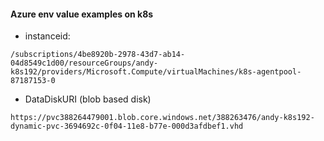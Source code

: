 #### Azure env value examples on k8s
 - instanceid:
```
/subscriptions/4be8920b-2978-43d7-ab14-04d8549c1d00/resourceGroups/andy-k8s192/providers/Microsoft.Compute/virtualMachines/k8s-agentpool-87187153-0
```
 - DataDiskURI (blob based disk)
 ```
 https://pvc388264479001.blob.core.windows.net/388263476/andy-k8s192-dynamic-pvc-3694692c-0f04-11e8-b77e-000d3afdbef1.vhd
 ```

